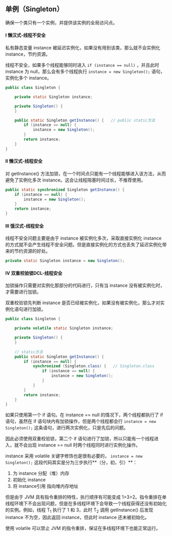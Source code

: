 ## 单例（Singleton）

确保一个类只有一个实例，并提供该实例的全局访问点。



#### Ⅰ 懒汉式-线程不安全

私有静态变量 instance 被延迟实例化，如果没有用到该类，那么就不会实例化 instance，节约资源。

线程不安全，如果多个线程能够同时进入 `if (instance == null)` ，并且此时 instance 为 null，那么会有多个线程执行 `instance = new Singleton();` 语句，实例化多个 instance。

```java
public class Singleton {

    private static Singleton instance;

    private Singleton() {
    }

    public static Singleton getInstance() {   // public static方法
        if (instance == null) {
            instance = new Singleton();
        }
        return instance;
    }
}
```

#### Ⅱ 懒汉式-线程安全

对 getInstance() 方法加锁，在一个时间点只能有一个线程能够进入该方法，从而避免了实例化多次 instance。这会让线程阻塞时间过长，不推荐使用。

```java
public static synchronized Singleton getInstance() {
    if (instance == null) {
        instance = new Singleton();
    }
    return instance;
}
```

#### Ⅲ 饿汉式-线程安全

线程不安全问题主要是由于 instance 被实例化多次，采取直接实例化 instance 的方式就不会产生线程不安全问题。但是直接实例化的方式也丢失了延迟实例化带来的节约资源的好处。

```java
private static Singleton instance = new Singleton();
```

#### Ⅳ 双重校验锁DCL-线程安全

加锁操作只需要对实例化那部分的代码进行，只有当 instance 没有被实例化时，才需要进行加锁。

双重校验锁先判断 instance 是否已经被实例化，如果没有被实例化，那么才对实例化语句进行加锁。

```java
public class Singleton {

    private volatile static Singleton instance;

    private Singleton() {
    }
	
    // static方法
    public static Singleton getInstance() {
        if (instance == null) {
            synchronized (Singleton.class) {   // Singleton.class
                if (instance == null) {
                    instance = new Singleton();
                }
            }
        }
        return instance;
    }
}
```

如果只使用第一个 if 语句。在 instance == null 的情况下，两个线程都执行了 if 语句，虽然在 if 语句块内有加锁操作，但是两个线程都会行 `instance = new Singleton();` 这条语句，进行两次实例化，只是先后的问题。

因此必须使用双重校验锁，第二个 if 语句进行了加锁，所以只能有一个线程进入，就不会出现 instance == null 时两个线程同时进行实例化操作。

instance 采用 volatile 关键字修饰也是很有必要的， `instance = new Singleton();` 这段代码其实是分为三步执行**（分，初，引）**：

1. 为 instance 分配（堆）内存
2. 初始化 instance
3. 将 instance引用 指向堆内存地址

但是由于 JVM 具有指令重排的特性，执行顺序有可能变成 1>3>2。指令重排在单线程环境下不会出现问题，但是在多线程环境下会导致一个线程获得还没有初始化的实例。例如，线程 T<sub>1</sub> 执行了 1 和 3，此时 T<sub>2</sub> 调用 getInstance() 后发现 instance 不为空，因此返回 instance，但此时 instance 还未被初始化。

使用 volatile 可以禁止 JVM 的指令重排，保证在多线程环境下也能正常运行。

